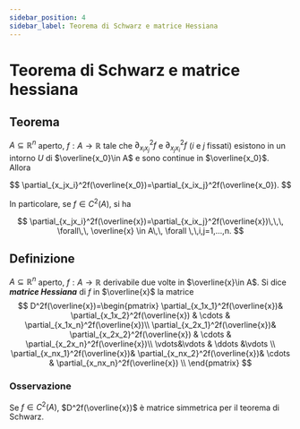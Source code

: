 ```yaml
---
sidebar_position: 4
sidebar_label: Teorema di Schwarz e matrice Hessiana
---
```


# Teorema di Schwarz e matrice hessiana
## Teorema
$A \subseteq\mathbb{R}^n$ aperto, $f:A\rightarrow\mathbb{R}$ tale che $\partial_{x_ix_j}^2f$ e $\partial_{x_jx_i}^2f$ ($i$ e $j$ fissati) esistono in un intorno $U$ di $\overline{x_0}\in A$ e sono continue in $\overline{x_0}$. Allora

$$
    \partial_{x_jx_i}^2f(\overline{x_0})=\partial_{x_ix_j}^2f(\overline{x_0}).
$$

In particolare, se $f \in C^2(A)$, si ha 

$$
     \partial_{x_jx_i}^2f(\overline{x})=\partial_{x_ix_j}^2f(\overline{x})\,\,\, \forall\,\, \overline{x} \in A\,\, \forall \,\,i,j=1,...,n. 
$$  

## Definizione
$A \subseteq \mathbb{R}^n$ aperto, $f: A \rightarrow \mathbb{R}$ derivabile due volte in $\overline{x}\in A$. Si dice ***matrice Hessiana*** di $f$ in $\overline{x}$ la matrice
$$
    D^2f(\overline{x})=\begin{pmatrix}
        \partial_{x_1x_1}^2f(\overline{x})& \partial_{x_1x_2}^2f(\overline{x})  & \cdots & \partial_{x_1x_n}^2f(\overline{x})\\
        \partial_{x_2x_1}^2f(\overline{x})& \partial_{x_2x_2}^2f(\overline{x}) & \cdots & \partial_{x_2x_n}^2f(\overline{x})\\
        \vdots&\vdots & \ddots &\vdots \\
        \partial_{x_nx_1}^2f(\overline{x})& \partial_{x_nx_2}^2f(\overline{x})& \cdots & \partial_{x_nx_n}^2f(\overline{x}) \\
    \end{pmatrix}
$$

### Osservazione
Se $f \in  C^2(A)$, $D^2f(\overline{x})$ è matrice simmetrica per il teorema di Schwarz.